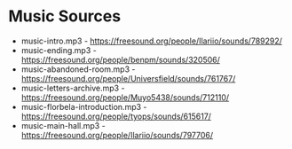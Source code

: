 # Music Sources

* music-intro.mp3 - https://freesound.org/people/Ilariio/sounds/789292/
* music-ending.mp3 - https://freesound.org/people/benpm/sounds/320506/
* music-abandoned-room.mp3 - https://freesound.org/people/Universfield/sounds/761767/
* music-letters-archive.mp3 - https://freesound.org/people/Muyo5438/sounds/712110/
* music-florbela-introduction.mp3 - https://freesound.org/people/tyops/sounds/615617/
* music-main-hall.mp3 - https://freesound.org/people/Ilariio/sounds/797706/